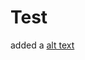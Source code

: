 Test
====

added a  [alt text](https://github.com/Ninganagouda/Test/blob/master/video/skycons.gif "testing")
